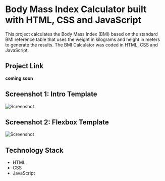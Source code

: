# Body Mass Index Calculator built with HTML, CSS and JavaScript

This project calculates the Body Mass Index (BMI) based on the standard BMI reference table that uses the weight in kilograms and height in meters to generate the results. The BMI Calculator was coded in HTML, CSS and JavaScript.

## Project Link

**coming soon**

## Screenshot 1: Intro Template

![Screenshot](assets/img/screenshots/Screenshot_1.jpg)

## Screenshot 2: Flexbox Template

![Screenshot](assets/img/screenshots/Screenshot_2.jpg)

## Technology Stack

+ HTML
+ CSS
+ JavaScript